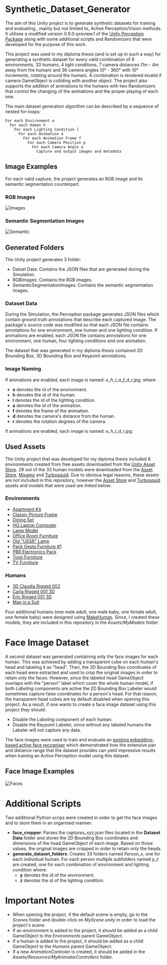 # Synthetic_Dataset_Generator
The aim of this Unity project is to generate synthetic datasets for training and evaluating , mainly but not limited to, Active Perception/Vision methods. It utilises a modified version 0.9.0-preview.1 of the [Unity Perception Package](https://github.com/Unity-Technologies/com.unity.perception) along with some additional scripts and Randomizers that were developed for the purpose of this work.

This project was used in my diploma thesis (and is set up in such a way) for generating a synthetic dataset for every valid combination of 8 environments, 33 humans, 4 light conditions, 7 camera distances (1m - 4m away from the human) and 36 camera angles (0° - 360° with 10° increments, rotating around the human). A combination is rendered invalid if camera GameObject is colliding with another object. The project also supports the addition of animations to the humans with two Randomizers that control the changing of the animations and the proper playing of each one. 

The main dataset generation algorithm can be described by a sequence of nested for-loops:

```
For each Environment e
  For each Human h
    For each Lighting Condition l
      For each Animation a
        For each Animation Frame f
          For each Camera Position p
            For each Camera Angle a
              Capture and output images and metadata
```

## Image Examples
For each valid capture, the project generates an RGB image and its semantic segmentation counterpart.

### RGB Images
![Images](https://user-images.githubusercontent.com/72664246/177645117-ee686ab1-d043-44ab-a06a-1fc8c44d96f6.jpg)

### Semantic Segmentation Images
![Semantic](https://user-images.githubusercontent.com/72664246/177645984-ee049d24-fd7e-451b-a547-849ee49bfd28.png)

## Generated Folders
The Unity project generates 3 folder:
- Datset Data: Contains the JSON files that are generated during the Simulation.
- RGBImages: Contains the RGB images.
- SemanticSegmentationImages: Contains the semantic segmentation images.

### Dataset Data
During the Simulation, the Perception package generates JSON files which contain ground truth annotations that describe each captured image. The package's source code was modified so that each JSON file contains annotations for one environment, one human and one lighting condition. If animations are enabled, each JSON file contains annotations for one environment, one human, four lighting conditions and one animation.

The dataset that was generated in my diploma thesis contained 2D Bounding Box, 3D Bounding Box and Keypoint annotations.

### Image Naming
If animations are enabled, each image is named: *e_h_l_a_f_d_r.jpg*, where
-  **e** denotes the id of the environment.
-  **h** denotes the id of the human.
-  **l** denotes the id of the lighting condition.
-  **a** denotes the id of the animation.
-  **f** denotes the frame of the animation.
-  **d** denotes the camera's distance from the human.
-  **r** denotes the rotation degrees of the camera.

If animations are enabled, each image is named: *e_h_l_d_r.jpg*.

## Used Assets
The Unity project that was developed for my diploma thesis included 8 environments created from free assets downloaded from the [Unity Asset Store](https://assetstore.unity.com/?gclid=Cj0KCQjw5ZSWBhCVARIsALERCvw1Bhpyz7oRJ-wyDHO-6OJuqiU-nU1S0uTIDNy_6Mbz9tNTsrmLGsIaAuUrEALw_wcB&gclsrc=aw.ds). 29 out of the 33 human models were downloaded from the [Asset Store](https://assetstore.unity.com/?gclid=Cj0KCQjw5ZSWBhCVARIsALERCvw1Bhpyz7oRJ-wyDHO-6OJuqiU-nU1S0uTIDNy_6Mbz9tNTsrmLGsIaAuUrEALw_wcB&gclsrc=aw.ds), [Mixamo](https://www.mixamo.com/#/) and [Turbosquid](https://www.turbosquid.com/?&utm_source=google&utm_medium=cpc&utm_campaign=RoEUAF-en-TS-Brand&utm_content=ts%20brand&utm_term=turbosquid&mt=e&dev=c&itemid=&targid=kwd-297496938642&loc=9061579&ntwk=g&dmod=&adp=&gclid=Cj0KCQjw5ZSWBhCVARIsALERCvx-98mKydP7qVEzkzbkv1eKZioniGXh6Mx24qUdCa4lmnYCegmD8H0aAlvpEALw_wcB&gclsrc=aw.ds). Due to obvious legal reasons, these assets are not included in this repository, however the [Asset Store](https://assetstore.unity.com/?gclid=Cj0KCQjw5ZSWBhCVARIsALERCvw1Bhpyz7oRJ-wyDHO-6OJuqiU-nU1S0uTIDNy_6Mbz9tNTsrmLGsIaAuUrEALw_wcB&gclsrc=aw.ds) and [Turbosquid](https://www.turbosquid.com/?&utm_source=google&utm_medium=cpc&utm_campaign=RoEUAF-en-TS-Brand&utm_content=ts%20brand&utm_term=turbosquid&mt=e&dev=c&itemid=&targid=kwd-297496938642&loc=9061579&ntwk=g&dmod=&adp=&gclid=Cj0KCQjw5ZSWBhCVARIsALERCvx-98mKydP7qVEzkzbkv1eKZioniGXh6Mx24qUdCa4lmnYCegmD8H0aAlvpEALw_wcB&gclsrc=aw.ds) assets and models that were used are linked below:

### Environments
- [Apartment Kit](https://assetstore.unity.com/packages/3d/props/apartment-kit-124055)
- [Classic Picture Frame](https://assetstore.unity.com/packages/3d/props/furniture/classic-picture-frame-59038)
- [Dining Set](https://assetstore.unity.com/packages/3d/props/interior/dining-set-37029)
- [HQ Laptop Computer](https://assetstore.unity.com/packages/3d/props/electronics/hq-laptop-computer-42030)
- [Lamp Model](https://assetstore.unity.com/packages/3d/props/interior/lamp-model-110960)
- [Office Room Furniture](https://assetstore.unity.com/packages/3d/props/furniture/office-room-furniture-70884)
- [Old "USSR" Lamp](https://assetstore.unity.com/packages/3d/props/electronics/old-ussr-lamp-110400)
- [Pack Gesta Furniture \#1](https://assetstore.unity.com/packages/3d/props/furniture/pack-gesta-furniture-1-28237)
- [PBR Electronics Pack](https://assetstore.unity.com/packages/3d/props/electronics/pbr-electronics-pack-38741)
- [Toon Furniture](https://assetstore.unity.com/packages/3d/props/furniture/toon-furniture-88740)
- [TV Furniture](https://assetstore.unity.com/packages/3d/props/electronics/tv-furniture-60122)

### Humans
- [3D Claudia Rigged 002](https://www.turbosquid.com/3d-models/3d-photorealistic-human-rig-1422551)
- [Carla Rigged 001 3D](https://www.turbosquid.com/3d-models/photorealistic-human-rig-3d-1422548)
- [Eric Rigged 001 3D](https://www.turbosquid.com/3d-models/photorealistic-human-rig-3d-1422553)
- [Man in a Suit](https://assetstore.unity.com/packages/3d/characters/humanoids/humans/man-in-a-suit-51662)

Four additional humans (one male adult, one male baby, one female adult, one female baby) were designed using [MakeHuman](http://www.makehumancommunity.org). Since, I created these models, they are included in this repository in the *Assets/MyModels* folder.

# Face Image Dataset
A second dataset was generated containing only the face images for each human. This was achieved by adding a transparent cube on each human's head and labeling it as "head". Then, the 2D Bounding Box coordinates of each head were extracted and used to crop the original images in order to retain only the faces. However, since the labeled head GameObject overlaps with the "person" label which cover the whole human model, if both *Labeling* components are active the 2D Bounding Box Labeler would sometimes capture false coordinates for a person's head. For that reason, the transparent head cubes are by default disabled when opening this project. As a result, if one wants to create a face image dataset using this project they should:
- Disable the *Labeling* component of each human.
- Disable the Keypoint Labeler, since without any labeled humans the Labeler will not capture any data.

The face images were used to train and evaluate an [existing enbedding-based active face recogniser](https://ieeexplore.ieee.org/document/9287085) which demonstrated how the extensive pan and distance range that the dataset provides can yield impressive results when training an Active Perception model using this dataset.

## Face Image Examples
![Faces](https://user-images.githubusercontent.com/72664246/178233325-417f6717-db24-403b-a8b6-c494c8c5eb03.png)

# Additional Scripts
Two additional Python scrips were created in order to get the face images and to store them in an organised manner:
- **face_cropper**: Parses the *captures_xyz.json* files located in the **Dataset Data** folder and stores the 2D Bounding Box coordinates and dimensions of the head GameObject of each image. Based on those values, the original images are cropped in order to retain only the heads.
- **generate_dataset_folders**: Creates 33 folders named *Person_x*, one for each individual human. For each person multiple subfolders named *y_z* are created, one for each combination of environment and lighting condition where:
  - **y** denotes the id of the environment.
  - **z** denotes the id of the lighting condition. 

# Important Notes
- When opening the project, if the default scene is empty, go to the *Scenes* folder and double-click on *MyScene.unity* in order to load the project's scene.
- If an environment is added to the project, it should be added as a child GameObject to the *Environments* parent GameObject.
- If a human is added to the project, it should be added as a child GameObject to the *Humans* parent GameObject.
- If a new *AnimationControler* is created, it should be added in the *Assets/Resources/MyAnimatorControllers* folder.
